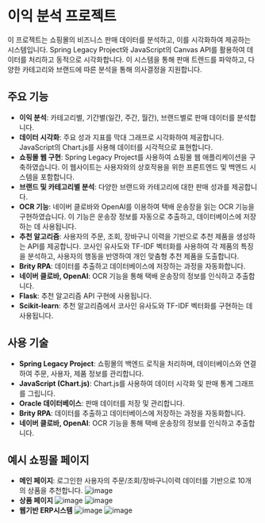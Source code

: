 # 이익 분석 프로젝트

이 프로젝트는 쇼핑몰의 비즈니스 판매 데이터를 분석하고, 이를 시각화하여 제공하는 시스템입니다. Spring Legacy Project와 JavaScript의 Canvas API를 활용하여 데이터를 처리하고 동적으로 시각화합니다. 이 시스템을 통해 판매 트렌드를 파악하고, 다양한 카테고리와 브랜드에 따른 분석을 통해 의사결정을 지원합니다.

## 주요 기능

- **이익 분석**: 카테고리별, 기간별(일간, 주간, 월간), 브랜드별로 판매 데이터를 분석합니다.
- **데이터 시각화**: 주요 성과 지표를 막대 그래프로 시각화하여 제공합니다. JavaScript의 Chart.js를 사용해 데이터를 시각적으로 표현합니다.
- **쇼핑몰 웹 구현**: Spring Legacy Project를 사용하여 쇼핑몰 웹 애플리케이션을 구축하였습니다. 이 웹사이트는 사용자와의 상호작용을 위한 프론트엔드 및 백엔드 시스템을 포함합니다.
- **브랜드 및 카테고리별 분석**: 다양한 브랜드와 카테고리에 대한 판매 성과를 제공합니다.
- **OCR 기능**: 네이버 클로바와 OpenAI를 이용하여 택배 운송장을 읽는 OCR 기능을 구현하였습니다. 이 기능은 운송장 정보를 자동으로 추출하고, 데이터베이스에 저장하는 데 사용됩니다.
- **추천 알고리즘**: 사용자의 주문, 조회, 장바구니 이력을 기반으로 추천 제품을 생성하는 API를 제공합니다. 코사인 유사도와 TF-IDF 벡터화를 사용하여 각 제품의 특징을 분석하고, 사용자의 행동을 반영하여 개인 맞춤형 추천 제품을 도출합니다.
- **Brity RPA**: 데이터를 추출하고 데이터베이스에 저장하는 과정을 자동화합니다.
- **네이버 클로바, OpenAI**: OCR 기능을 통해 택배 운송장의 정보를 인식하고 추출합니다.
- **Flask**: 추천 알고리즘 API 구현에 사용됩니다.
- **Scikit-learn**: 추천 알고리즘에서 코사인 유사도와 TF-IDF 벡터화를 구현하는 데 사용됩니다.

## 사용 기술

- **Spring Legacy Project**: 쇼핑몰의 백엔드 로직을 처리하며, 데이터베이스와 연결하여 주문, 사용자, 제품 정보를 관리합니다.
- **JavaScript (Chart.js)**: Chart.js를 사용하여 데이터 시각화 및 판매 통계 그래프를 그립니다.
- **Oracle 데이터베이스**: 판매 데이터를 저장 및 관리합니다.
- **Brity RPA**: 데이터를 추출하고 데이터베이스에 저장하는 과정을 자동화합니다.
- **네이버 클로바, OpenAI**: OCR 기능을 통해 택배 운송장의 정보를 인식하고 추출합니다.

## 예시 쇼핑몰 페이지

- **메인 페이지**: 로그인한 사용자의 주문/조회/장바구니이력 데이터를 기반으로 10개의 상품을 추천합니다.
![image](https://github.com/user-attachments/assets/8c46637f-e13a-421a-883d-cc1944b4da38)
- **상품 페이지**
![image](https://github.com/user-attachments/assets/a198b4f6-8f0b-45c5-91d6-6efffca314a8)
![image](https://github.com/user-attachments/assets/1647b736-a217-4f7a-9fe2-6afd49b90d67)
- **웹기반 ERP시스템**
![image](https://github.com/user-attachments/assets/1792ed39-ed8f-4c92-80de-4529d7e7ef2a)
![image](https://github.com/user-attachments/assets/1a4fbf16-1bda-4a3f-9f32-56ae1abf5ab2)
